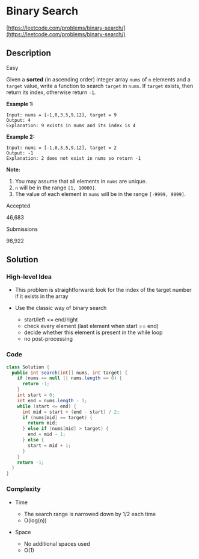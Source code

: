 # Binary Search

[https://leetcode.com/problems/binary-search/](https://leetcode.com/problems/binary-search/)

## Description

Easy

Given a **sorted** (in ascending order) integer array `nums` of `n` elements and a `target` value, write a function to search `target` in `nums`. If `target` exists, then return its index, otherwise return `-1`.


**Example 1:**

```
Input: nums = [-1,0,3,5,9,12], target = 9
Output: 4
Explanation: 9 exists in nums and its index is 4
```

**Example 2:**

```
Input: nums = [-1,0,3,5,9,12], target = 2
Output: -1
Explanation: 2 does not exist in nums so return -1
```

 

**Note:**

1. You may assume that all elements in `nums` are unique.
2. `n` will be in the range `[1, 10000]`.
3. The value of each element in `nums` will be in the range `[-9999, 9999]`.

Accepted

46,683

Submissions

98,922

## Solution

### High-level Idea

- This problem is straightforward: look for the index of the target number if it exists in the array

- Use the classic way of binary search
  - start/left <= end/right
  - check every element (last element when start == end)
  - decide whether this element is present in the while loop
  - no post-processing

### Code

```java
class Solution {
  public int search(int[] nums, int target) {
    if (nums == null || nums.length == 0) {
      return -1;
    }
    int start = 0;
    int end = nums.length - 1;
    while (start <= end) {
      int mid = start + (end - start) / 2;
      if (nums[mid] == target) {
        return mid;
      } else if (nums[mid] > target) {
        end = mid - 1;
      } else {
        start = mid + 1;
      }
    }
    return -1;
  }
}
```



### Complexity

- Time
  - The search range is narrowed down by 1/2 each time
  - O(log(n))

- Space
  - No additional spaces used
  - O(1)